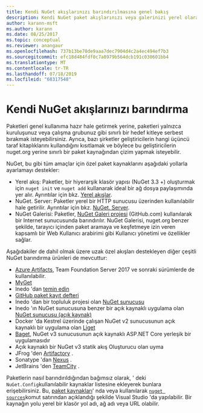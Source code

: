 ```yaml
---
title: Kendi NuGet akışlarınızı barındırılmasına genel bakış
description: Kendi NuGet paket akışlarınızı veya galerinizi yerel olarak veya uzaktan barındırmak için açılan bir genel bakış.
author: karann-msft
ms.author: karann
ms.date: 08/25/2017
ms.topic: conceptual
ms.reviewer: anangaur
ms.openlocfilehash: 737b13be70de9aaa7dec7904d4c2a4ec494ef7b3
ms.sourcegitcommit: efc18d484fdf0c7a8979b564dcb191c030601bb4
ms.translationtype: MT
ms.contentlocale: tr-TR
ms.lasthandoff: 07/18/2019
ms.locfileid: "68317548"
---
```

# <a name="hosting-your-own-nuget-feeds"></a>Kendi NuGet akışlarınızı barındırma

Paketleri genel kullanıma hazır hale getirmek yerine, paketleri yalnızca kuruluşunuz veya çalışma grubunuz gibi sınırlı bir hedef kitleye serbest bırakmak isteyebilirsiniz. Ayrıca, bazı şirketler geliştiricilerin hangi üçüncü taraf kitaplıklarını kullandığını kısıtlamak ve böylece bu geliştiricilerin nuget.org yerine sınırlı bir paket kaynağından çizim yapmak isteyebilir.

NuGet, bu gibi tüm amaçlar için özel paket kaynaklarını aşağıdaki yollarla ayarlamayı destekler:

- Yerel akış: Paketler, bir hiyerarşik klasör yapısı (NuGet 3.3 +) oluşturmak için `nuget init` ve `nuget add` kullanarak ideal bir ağ dosya paylaşımında yer alır. Ayrıntılar için bkz. [Yerel akışlar](../hosting-packages/local-feeds.md).
- NuGet. Server: Paketler yerel bir HTTP sunucusu üzerinden kullanılabilir hale getirilir. Ayrıntılar için bkz. [NuGet. Server](../hosting-packages/nuget-server.md).
- NuGet Galerisi: Paketler, [NuGet Galeri projesi](https://github.com/NuGet/NuGetGallery#build-and-run-the-gallery-in-arbitrary-number-easy-steps) (GitHub.com) kullanılarak bir Internet sunucusunda barındırılır. NuGet Galerisi, nuget.org benzer şekilde, tarayıcı içinden paket aramaya ve keşfetmeye izin veren kapsamlı bir Web Kullanıcı arabirimi gibi Kullanıcı yönetimi ve özellikler sağlar.

Aşağıdakiler de dahil olmak üzere uzak özel akışları destekleyen diğer çeşitli NuGet barındırma ürünleri de mevcuttur:

- [Azure Artifacts](https://www.visualstudio.com/docs/package/nuget/publish), Team Foundation Server 2017 ve sonraki sürümlerde de kullanılabilir.
- [MyGet](http://myget.org)
- Inedo 'dan [temin edin](http://inedo.com/proget)
- [GitHub paket kayıt defteri](https://help.github.com/articles/configuring-nuget-for-use-with-github-package-registry)
- Inedo 'dan bir topluluk projesi olan [NuGet sunucusu](http://nugetserver.net/)
- Inedo 'ın NuGet sunucusuna benzer bir açık kaynaklı uygulama olan [NuGet sunucusu (açık kaynak)](http://nuget-server.net)
- Docker 'da Kestrel üzerinde çalışan NuGet v2 sunucusunun açık kaynaklı bir uygulama olan [Liget](https://github.com/ai-traders/liget)
- [Baget](https://github.com/loic-sharma/BaGet), NuGet v3 sunucusunun açık kaynaklı ASP.NET Core yerleşik bir uygulamasıdır
- [](https://github.com/emgarten/sleet)Açık kaynaklı bir NuGet v3 statik akış Oluşturucu olan uyma
- JFrog 'den [Artifactory](https://www.jfrog.com/artifactory/) .
- Sonatype 'dan [Nexus](http://www.sonatype.org/nexus/) .
- JetBrains 'den [TeamCity](https://www.jetbrains.com/teamcity/) .

Paketlerin nasıl barındırıldığından bağımsız olarak, ' deki `NuGet.Config`kullanılabilir kaynaklar listesine ekleyerek bunlara erişebilirsiniz. Bu, [paket kaynakları](../consume-packages/install-use-packages-visual-studio.md#package-sources)' nda veya kullanılarak [`nuget sources`](../reference/cli-reference/cli-ref-sources.md)komut satırından açıklandığı şekilde Visual Studio 'da yapılabilir. Bir kaynağın yolu yerel bir klasör yol adı, ağ adı veya URL olabilir.

